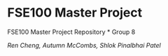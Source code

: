 # FSE100 Master Project
FSE100 Master Project Repository * Group 8

*Ren Cheng, Autumn McCombs, Shlok Pinalbhai Patel*
